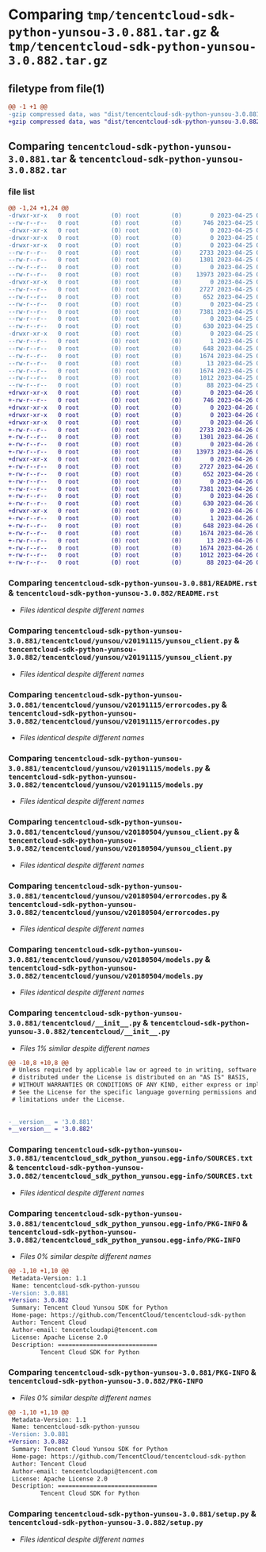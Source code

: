 # Comparing `tmp/tencentcloud-sdk-python-yunsou-3.0.881.tar.gz` & `tmp/tencentcloud-sdk-python-yunsou-3.0.882.tar.gz`

## filetype from file(1)

```diff
@@ -1 +1 @@
-gzip compressed data, was "dist/tencentcloud-sdk-python-yunsou-3.0.881.tar", last modified: Tue Apr 25 01:02:06 2023, max compression
+gzip compressed data, was "dist/tencentcloud-sdk-python-yunsou-3.0.882.tar", last modified: Wed Apr 26 04:03:55 2023, max compression
```

## Comparing `tencentcloud-sdk-python-yunsou-3.0.881.tar` & `tencentcloud-sdk-python-yunsou-3.0.882.tar`

### file list

```diff
@@ -1,24 +1,24 @@
-drwxr-xr-x   0 root         (0) root         (0)        0 2023-04-25 01:02:06.000000 tencentcloud-sdk-python-yunsou-3.0.881/
--rw-r--r--   0 root         (0) root         (0)      746 2023-04-25 01:02:06.000000 tencentcloud-sdk-python-yunsou-3.0.881/README.rst
-drwxr-xr-x   0 root         (0) root         (0)        0 2023-04-25 01:02:06.000000 tencentcloud-sdk-python-yunsou-3.0.881/tencentcloud/
-drwxr-xr-x   0 root         (0) root         (0)        0 2023-04-25 01:02:06.000000 tencentcloud-sdk-python-yunsou-3.0.881/tencentcloud/yunsou/
-drwxr-xr-x   0 root         (0) root         (0)        0 2023-04-25 01:02:06.000000 tencentcloud-sdk-python-yunsou-3.0.881/tencentcloud/yunsou/v20191115/
--rw-r--r--   0 root         (0) root         (0)     2733 2023-04-25 01:02:06.000000 tencentcloud-sdk-python-yunsou-3.0.881/tencentcloud/yunsou/v20191115/yunsou_client.py
--rw-r--r--   0 root         (0) root         (0)     1301 2023-04-25 01:02:06.000000 tencentcloud-sdk-python-yunsou-3.0.881/tencentcloud/yunsou/v20191115/errorcodes.py
--rw-r--r--   0 root         (0) root         (0)        0 2023-04-25 01:02:06.000000 tencentcloud-sdk-python-yunsou-3.0.881/tencentcloud/yunsou/v20191115/__init__.py
--rw-r--r--   0 root         (0) root         (0)    13973 2023-04-25 01:02:06.000000 tencentcloud-sdk-python-yunsou-3.0.881/tencentcloud/yunsou/v20191115/models.py
-drwxr-xr-x   0 root         (0) root         (0)        0 2023-04-25 01:02:06.000000 tencentcloud-sdk-python-yunsou-3.0.881/tencentcloud/yunsou/v20180504/
--rw-r--r--   0 root         (0) root         (0)     2727 2023-04-25 01:02:06.000000 tencentcloud-sdk-python-yunsou-3.0.881/tencentcloud/yunsou/v20180504/yunsou_client.py
--rw-r--r--   0 root         (0) root         (0)      652 2023-04-25 01:02:06.000000 tencentcloud-sdk-python-yunsou-3.0.881/tencentcloud/yunsou/v20180504/errorcodes.py
--rw-r--r--   0 root         (0) root         (0)        0 2023-04-25 01:02:06.000000 tencentcloud-sdk-python-yunsou-3.0.881/tencentcloud/yunsou/v20180504/__init__.py
--rw-r--r--   0 root         (0) root         (0)     7381 2023-04-25 01:02:06.000000 tencentcloud-sdk-python-yunsou-3.0.881/tencentcloud/yunsou/v20180504/models.py
--rw-r--r--   0 root         (0) root         (0)        0 2023-04-25 01:02:06.000000 tencentcloud-sdk-python-yunsou-3.0.881/tencentcloud/yunsou/__init__.py
--rw-r--r--   0 root         (0) root         (0)      630 2023-04-25 01:02:06.000000 tencentcloud-sdk-python-yunsou-3.0.881/tencentcloud/__init__.py
-drwxr-xr-x   0 root         (0) root         (0)        0 2023-04-25 01:02:06.000000 tencentcloud-sdk-python-yunsou-3.0.881/tencentcloud_sdk_python_yunsou.egg-info/
--rw-r--r--   0 root         (0) root         (0)        1 2023-04-25 01:02:06.000000 tencentcloud-sdk-python-yunsou-3.0.881/tencentcloud_sdk_python_yunsou.egg-info/dependency_links.txt
--rw-r--r--   0 root         (0) root         (0)      648 2023-04-25 01:02:06.000000 tencentcloud-sdk-python-yunsou-3.0.881/tencentcloud_sdk_python_yunsou.egg-info/SOURCES.txt
--rw-r--r--   0 root         (0) root         (0)     1674 2023-04-25 01:02:06.000000 tencentcloud-sdk-python-yunsou-3.0.881/tencentcloud_sdk_python_yunsou.egg-info/PKG-INFO
--rw-r--r--   0 root         (0) root         (0)       13 2023-04-25 01:02:06.000000 tencentcloud-sdk-python-yunsou-3.0.881/tencentcloud_sdk_python_yunsou.egg-info/top_level.txt
--rw-r--r--   0 root         (0) root         (0)     1674 2023-04-25 01:02:06.000000 tencentcloud-sdk-python-yunsou-3.0.881/PKG-INFO
--rw-r--r--   0 root         (0) root         (0)     1012 2023-04-25 01:02:06.000000 tencentcloud-sdk-python-yunsou-3.0.881/setup.py
--rw-r--r--   0 root         (0) root         (0)       88 2023-04-25 01:02:06.000000 tencentcloud-sdk-python-yunsou-3.0.881/setup.cfg
+drwxr-xr-x   0 root         (0) root         (0)        0 2023-04-26 04:03:55.000000 tencentcloud-sdk-python-yunsou-3.0.882/
+-rw-r--r--   0 root         (0) root         (0)      746 2023-04-26 04:03:55.000000 tencentcloud-sdk-python-yunsou-3.0.882/README.rst
+drwxr-xr-x   0 root         (0) root         (0)        0 2023-04-26 04:03:55.000000 tencentcloud-sdk-python-yunsou-3.0.882/tencentcloud/
+drwxr-xr-x   0 root         (0) root         (0)        0 2023-04-26 04:03:55.000000 tencentcloud-sdk-python-yunsou-3.0.882/tencentcloud/yunsou/
+drwxr-xr-x   0 root         (0) root         (0)        0 2023-04-26 04:03:55.000000 tencentcloud-sdk-python-yunsou-3.0.882/tencentcloud/yunsou/v20191115/
+-rw-r--r--   0 root         (0) root         (0)     2733 2023-04-26 04:03:55.000000 tencentcloud-sdk-python-yunsou-3.0.882/tencentcloud/yunsou/v20191115/yunsou_client.py
+-rw-r--r--   0 root         (0) root         (0)     1301 2023-04-26 04:03:55.000000 tencentcloud-sdk-python-yunsou-3.0.882/tencentcloud/yunsou/v20191115/errorcodes.py
+-rw-r--r--   0 root         (0) root         (0)        0 2023-04-26 04:03:55.000000 tencentcloud-sdk-python-yunsou-3.0.882/tencentcloud/yunsou/v20191115/__init__.py
+-rw-r--r--   0 root         (0) root         (0)    13973 2023-04-26 04:03:55.000000 tencentcloud-sdk-python-yunsou-3.0.882/tencentcloud/yunsou/v20191115/models.py
+drwxr-xr-x   0 root         (0) root         (0)        0 2023-04-26 04:03:55.000000 tencentcloud-sdk-python-yunsou-3.0.882/tencentcloud/yunsou/v20180504/
+-rw-r--r--   0 root         (0) root         (0)     2727 2023-04-26 04:03:55.000000 tencentcloud-sdk-python-yunsou-3.0.882/tencentcloud/yunsou/v20180504/yunsou_client.py
+-rw-r--r--   0 root         (0) root         (0)      652 2023-04-26 04:03:55.000000 tencentcloud-sdk-python-yunsou-3.0.882/tencentcloud/yunsou/v20180504/errorcodes.py
+-rw-r--r--   0 root         (0) root         (0)        0 2023-04-26 04:03:55.000000 tencentcloud-sdk-python-yunsou-3.0.882/tencentcloud/yunsou/v20180504/__init__.py
+-rw-r--r--   0 root         (0) root         (0)     7381 2023-04-26 04:03:55.000000 tencentcloud-sdk-python-yunsou-3.0.882/tencentcloud/yunsou/v20180504/models.py
+-rw-r--r--   0 root         (0) root         (0)        0 2023-04-26 04:03:55.000000 tencentcloud-sdk-python-yunsou-3.0.882/tencentcloud/yunsou/__init__.py
+-rw-r--r--   0 root         (0) root         (0)      630 2023-04-26 04:03:55.000000 tencentcloud-sdk-python-yunsou-3.0.882/tencentcloud/__init__.py
+drwxr-xr-x   0 root         (0) root         (0)        0 2023-04-26 04:03:55.000000 tencentcloud-sdk-python-yunsou-3.0.882/tencentcloud_sdk_python_yunsou.egg-info/
+-rw-r--r--   0 root         (0) root         (0)        1 2023-04-26 04:03:55.000000 tencentcloud-sdk-python-yunsou-3.0.882/tencentcloud_sdk_python_yunsou.egg-info/dependency_links.txt
+-rw-r--r--   0 root         (0) root         (0)      648 2023-04-26 04:03:55.000000 tencentcloud-sdk-python-yunsou-3.0.882/tencentcloud_sdk_python_yunsou.egg-info/SOURCES.txt
+-rw-r--r--   0 root         (0) root         (0)     1674 2023-04-26 04:03:55.000000 tencentcloud-sdk-python-yunsou-3.0.882/tencentcloud_sdk_python_yunsou.egg-info/PKG-INFO
+-rw-r--r--   0 root         (0) root         (0)       13 2023-04-26 04:03:55.000000 tencentcloud-sdk-python-yunsou-3.0.882/tencentcloud_sdk_python_yunsou.egg-info/top_level.txt
+-rw-r--r--   0 root         (0) root         (0)     1674 2023-04-26 04:03:55.000000 tencentcloud-sdk-python-yunsou-3.0.882/PKG-INFO
+-rw-r--r--   0 root         (0) root         (0)     1012 2023-04-26 04:03:55.000000 tencentcloud-sdk-python-yunsou-3.0.882/setup.py
+-rw-r--r--   0 root         (0) root         (0)       88 2023-04-26 04:03:55.000000 tencentcloud-sdk-python-yunsou-3.0.882/setup.cfg
```

### Comparing `tencentcloud-sdk-python-yunsou-3.0.881/README.rst` & `tencentcloud-sdk-python-yunsou-3.0.882/README.rst`

 * *Files identical despite different names*

### Comparing `tencentcloud-sdk-python-yunsou-3.0.881/tencentcloud/yunsou/v20191115/yunsou_client.py` & `tencentcloud-sdk-python-yunsou-3.0.882/tencentcloud/yunsou/v20191115/yunsou_client.py`

 * *Files identical despite different names*

### Comparing `tencentcloud-sdk-python-yunsou-3.0.881/tencentcloud/yunsou/v20191115/errorcodes.py` & `tencentcloud-sdk-python-yunsou-3.0.882/tencentcloud/yunsou/v20191115/errorcodes.py`

 * *Files identical despite different names*

### Comparing `tencentcloud-sdk-python-yunsou-3.0.881/tencentcloud/yunsou/v20191115/models.py` & `tencentcloud-sdk-python-yunsou-3.0.882/tencentcloud/yunsou/v20191115/models.py`

 * *Files identical despite different names*

### Comparing `tencentcloud-sdk-python-yunsou-3.0.881/tencentcloud/yunsou/v20180504/yunsou_client.py` & `tencentcloud-sdk-python-yunsou-3.0.882/tencentcloud/yunsou/v20180504/yunsou_client.py`

 * *Files identical despite different names*

### Comparing `tencentcloud-sdk-python-yunsou-3.0.881/tencentcloud/yunsou/v20180504/errorcodes.py` & `tencentcloud-sdk-python-yunsou-3.0.882/tencentcloud/yunsou/v20180504/errorcodes.py`

 * *Files identical despite different names*

### Comparing `tencentcloud-sdk-python-yunsou-3.0.881/tencentcloud/yunsou/v20180504/models.py` & `tencentcloud-sdk-python-yunsou-3.0.882/tencentcloud/yunsou/v20180504/models.py`

 * *Files identical despite different names*

### Comparing `tencentcloud-sdk-python-yunsou-3.0.881/tencentcloud/__init__.py` & `tencentcloud-sdk-python-yunsou-3.0.882/tencentcloud/__init__.py`

 * *Files 1% similar despite different names*

```diff
@@ -10,8 +10,8 @@
 # Unless required by applicable law or agreed to in writing, software
 # distributed under the License is distributed on an "AS IS" BASIS,
 # WITHOUT WARRANTIES OR CONDITIONS OF ANY KIND, either express or implied.
 # See the License for the specific language governing permissions and
 # limitations under the License.
 
 
-__version__ = '3.0.881'
+__version__ = '3.0.882'
```

### Comparing `tencentcloud-sdk-python-yunsou-3.0.881/tencentcloud_sdk_python_yunsou.egg-info/SOURCES.txt` & `tencentcloud-sdk-python-yunsou-3.0.882/tencentcloud_sdk_python_yunsou.egg-info/SOURCES.txt`

 * *Files identical despite different names*

### Comparing `tencentcloud-sdk-python-yunsou-3.0.881/tencentcloud_sdk_python_yunsou.egg-info/PKG-INFO` & `tencentcloud-sdk-python-yunsou-3.0.882/tencentcloud_sdk_python_yunsou.egg-info/PKG-INFO`

 * *Files 0% similar despite different names*

```diff
@@ -1,10 +1,10 @@
 Metadata-Version: 1.1
 Name: tencentcloud-sdk-python-yunsou
-Version: 3.0.881
+Version: 3.0.882
 Summary: Tencent Cloud Yunsou SDK for Python
 Home-page: https://github.com/TencentCloud/tencentcloud-sdk-python
 Author: Tencent Cloud
 Author-email: tencentcloudapi@tencent.com
 License: Apache License 2.0
 Description: ============================
         Tencent Cloud SDK for Python
```

### Comparing `tencentcloud-sdk-python-yunsou-3.0.881/PKG-INFO` & `tencentcloud-sdk-python-yunsou-3.0.882/PKG-INFO`

 * *Files 0% similar despite different names*

```diff
@@ -1,10 +1,10 @@
 Metadata-Version: 1.1
 Name: tencentcloud-sdk-python-yunsou
-Version: 3.0.881
+Version: 3.0.882
 Summary: Tencent Cloud Yunsou SDK for Python
 Home-page: https://github.com/TencentCloud/tencentcloud-sdk-python
 Author: Tencent Cloud
 Author-email: tencentcloudapi@tencent.com
 License: Apache License 2.0
 Description: ============================
         Tencent Cloud SDK for Python
```

### Comparing `tencentcloud-sdk-python-yunsou-3.0.881/setup.py` & `tencentcloud-sdk-python-yunsou-3.0.882/setup.py`

 * *Files identical despite different names*

